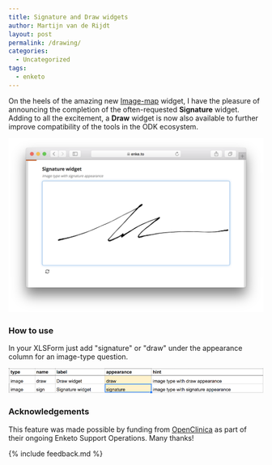 ```yaml
---
title: Signature and Draw widgets
author: Martijn van de Rijdt
layout: post
permalink: /drawing/
categories:
  - Uncategorized
tags:
  - enketo
---
```


On the heels of the amazing new [Image-map](./image-map) widget, I have the pleasure of announcing the completion of the often-requested **Signature** widget. Adding to all the excitement, a **Draw** widget is now also available to further improve compatibility of the tools in the ODK ecosystem. 

[!["Drawing Widgets demo"](../files/2017/08/draw.png "Drawing Widgets demo")](https://enke.to/::draw)

### How to use

In your XLSForm just add "signature" or "draw" under the appearance column for an image-type question.

[!["Signature XLSForm syntax"](../files/2017/08/draw-xlsform.png "Signature XLSForm syntax")](https://docs.google.com/spreadsheets/d/1Pw60xxOwKE5rHS2WkYGejfJ7knVVlKpGGVsPTp1Yqg0/edit?usp=sharing)

### Acknowledgements

This feature was made possible by funding from [OpenClinica](https://www.openclinica.com/) as part of their ongoing Enketo Support Operations. Many thanks!

{% include feedback.md %}

